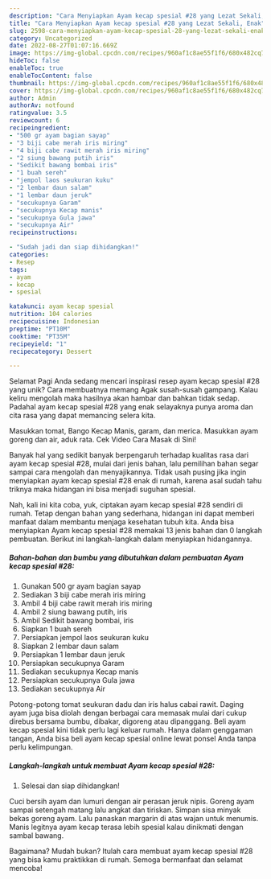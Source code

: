 ```yaml
---
description: "Cara Menyiapkan Ayam kecap spesial #28 yang Lezat Sekali, Enak"
title: "Cara Menyiapkan Ayam kecap spesial #28 yang Lezat Sekali, Enak"
slug: 2598-cara-menyiapkan-ayam-kecap-spesial-28-yang-lezat-sekali-enak
category: Uncategorized
date: 2022-08-27T01:07:16.669Z
image: https://img-global.cpcdn.com/recipes/960af1c8ae55f1f6/680x482cq70/ayam-kecap-spesial-28-foto-resep-utama.jpg
hideToc: false
enableToc: true
enableTocContent: false
thumbnail: https://img-global.cpcdn.com/recipes/960af1c8ae55f1f6/680x482cq70/ayam-kecap-spesial-28-foto-resep-utama.jpg
cover: https://img-global.cpcdn.com/recipes/960af1c8ae55f1f6/680x482cq70/ayam-kecap-spesial-28-foto-resep-utama.jpg
author: Admin
authorAv: notfound
ratingvalue: 3.5
reviewcount: 6
recipeingredient:
- "500 gr ayam bagian sayap"
- "3 biji cabe merah iris miring"
- "4 biji cabe rawit merah iris miring"
- "2 siung bawang putih iris"
- "Sedikit bawang bombai iris"
- "1 buah sereh"
- "jempol laos seukuran kuku"
- "2 lembar daun salam"
- "1 lembar daun jeruk"
- "secukupnya Garam"
- "secukupnya Kecap manis"
- "secukupnya Gula jawa"
- "secukupnya Air"
recipeinstructions:

- "Sudah jadi dan siap dihidangkan!"
categories:
- Resep
tags:
- ayam
- kecap
- spesial

katakunci: ayam kecap spesial 
nutrition: 104 calories
recipecuisine: Indonesian
preptime: "PT10M"
cooktime: "PT35M"
recipeyield: "1"
recipecategory: Dessert

---
```



Selamat Pagi Anda sedang mencari inspirasi resep ayam kecap spesial #28 yang unik? Cara membuatnya memang Agak susah-susah gampang. Kalau keliru mengolah maka hasilnya akan hambar dan bahkan tidak sedap. Padahal ayam kecap spesial #28 yang enak selayaknya punya aroma dan cita rasa yang dapat memancing selera kita.


Masukkan tomat, Bango Kecap Manis, garam, dan merica. Masukkan ayam goreng dan air, aduk rata. Cek Video Cara Masak di Sini!

Banyak hal yang sedikit banyak berpengaruh terhadap kualitas rasa dari ayam kecap spesial #28, mulai dari jenis bahan, lalu pemilihan bahan segar sampai cara mengolah dan menyajikannya. Tidak usah pusing jika ingin menyiapkan ayam kecap spesial #28 enak di rumah, karena asal sudah tahu triknya maka hidangan ini bisa menjadi suguhan spesial.


Nah, kali ini kita coba, yuk, ciptakan ayam kecap spesial #28 sendiri di rumah. Tetap dengan bahan yang sederhana, hidangan ini dapat memberi manfaat dalam membantu menjaga kesehatan tubuh kita. Anda bisa menyiapkan Ayam kecap spesial #28 memakai 13 jenis bahan dan 0 langkah pembuatan. Berikut ini langkah-langkah dalam menyiapkan hidangannya.

<!--inarticleads1-->

##### Bahan-bahan dan bumbu yang dibutuhkan dalam pembuatan Ayam kecap spesial #28:

1. Gunakan 500 gr ayam bagian sayap
1. Sediakan 3 biji cabe merah iris miring
1. Ambil 4 biji cabe rawit merah iris miring
1. Ambil 2 siung bawang putih, iris
1. Ambil Sedikit bawang bombai, iris
1. Siapkan 1 buah sereh
1. Persiapkan jempol laos seukuran kuku
1. Siapkan 2 lembar daun salam
1. Persiapkan 1 lembar daun jeruk
1. Persiapkan secukupnya Garam
1. Sediakan secukupnya Kecap manis
1. Persiapkan secukupnya Gula jawa
1. Sediakan secukupnya Air


Potong-potong tomat seukuran dadu dan iris halus cabai rawit. Daging ayam juga bisa diolah dengan berbagai cara memasak mulai dari cukup direbus bersama bumbu, dibakar, digoreng atau dipanggang. Beli ayam kecap spesial kini tidak perlu lagi keluar rumah. Hanya dalam genggaman tangan, Anda bisa beli ayam kecap spesial online lewat ponsel Anda tanpa perlu kelimpungan. 

<!--inarticleads2-->

##### Langkah-langkah untuk membuat Ayam kecap spesial #28:


1. Selesai dan siap dihidangkan!

Cuci bersih ayam dan lumuri dengan air perasan jeruk nipis. Goreng ayam sampai setengah matang lalu angkat dan tiriskan. Simpan sisa minyak bekas goreng ayam. Lalu panaskan margarin di atas wajan untuk menumis. Manis legitnya ayam kecap terasa lebih spesial kalau dinikmati dengan sambal bawang. 

Bagaimana? Mudah bukan? Itulah cara membuat ayam kecap spesial #28 yang bisa kamu praktikkan di rumah. Semoga bermanfaat dan selamat mencoba!
